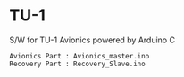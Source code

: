 ﻿# TU-1

S/W for TU-1 Avionics powered by Arduino C

    Avionics Part : Avionics_master.ino
    Recovery Part : Recovery_Slave.ino
